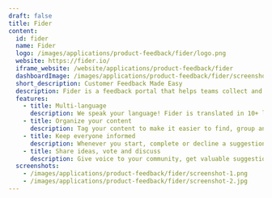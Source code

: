 ```yaml
---
draft: false
title: Fider
content:
  id: fider
  name: Fider
  logo: /images/applications/product-feedback/fider/logo.png
  website: https://fider.io/
  iframe_website: /website/applications/product-feedback/fider
  dashboardImage: /images/applications/product-feedback/fider/screenshot-1.png
  short_description: Customer Feedback Made Easy
  description: Fider is a feedback portal that helps teams collect and prioritize customer feedback in one place, based on votes and ideas submitted. Share ideas, vote and discuss.
  features:
    - title: Multi-language
      description: We speak your language! Fider is translated in 10+ languages, such as English, Spanish, German, French and Portuguese!
    - title: Organize your content
      description: Tag your content to make it easier to find, group and decide. Tags can be either Public or Private.
    - title: Keep everyone informed
      description: Whenever you start, complete or decline a suggestion, Fider will notify everyone that subscribed to that topic.
    - title: Share ideas, vote and discuss
      description: Give voice to your community, get valuable suggestions and prioritize what they need the most.
  screenshots:
    - /images/applications/product-feedback/fider/screenshot-1.png
    - /images/applications/product-feedback/fider/screenshot-2.jpg
---
```

